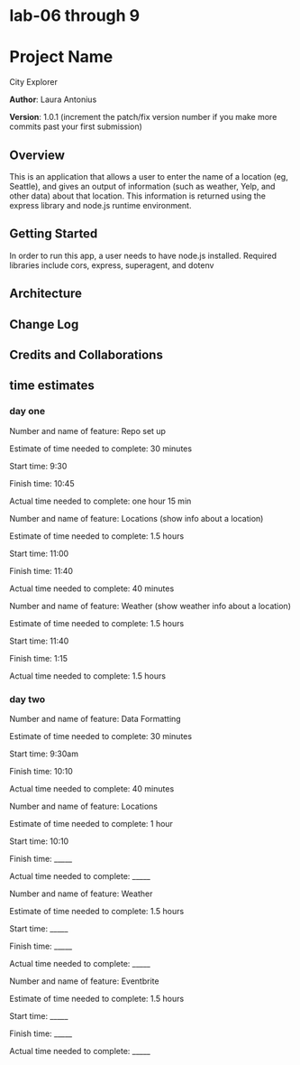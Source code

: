 # lab-06 through 9

# Project Name
City Explorer

**Author**: Laura Antonius

**Version**: 1.0.1 (increment the patch/fix version number if you make more commits past your first submission)

## Overview
This is an application that allows a user to enter the name of a location (eg, Seattle), and gives an output of information (such as weather, Yelp, and other data) about that location. This information is returned using the express library and node.js runtime environment.

## Getting Started
<!-- What are the steps that a user must take in order to build this app on their own machine and get it running? -->
In order to run this app, a user needs to have node.js installed. Required libraries include cors, express, superagent, and dotenv

## Architecture
<!-- Provide a detailed description of the application design. What technologies (languages, libraries, etc) you're using, and any other relevant design information. -->

## Change Log
<!-- Use this area to document the iterative changes made to your application as each feature is successfully implemented. Use time stamps. Here's an examples:

01-01-2001 4:59pm - Application now has a fully-functional express server, with a GET route for the location resource. -->

## Credits and Collaborations
<!-- Give credit (and a link) to other people or resources that helped you build this application. -->

## time estimates
### day one
Number and name of feature: Repo set up

Estimate of time needed to complete: 30 minutes

Start time: 9:30

Finish time: 10:45

Actual time needed to complete: one hour 15 min

Number and name of feature: Locations (show info about a location)

Estimate of time needed to complete: 1.5 hours

Start time: 11:00

Finish time: 11:40

Actual time needed to complete: 40 minutes

Number and name of feature: Weather (show weather info about a location)

Estimate of time needed to complete: 1.5 hours

Start time: 11:40

Finish time: 1:15

Actual time needed to complete: 1.5 hours
### day two
Number and name of feature: Data Formatting

Estimate of time needed to complete: 30 minutes

Start time: 9:30am

Finish time: 10:10

Actual time needed to complete: 40 minutes

Number and name of feature: Locations

Estimate of time needed to complete: 1 hour

Start time: 10:10

Finish time: _____

Actual time needed to complete: _____

Number and name of feature: Weather

Estimate of time needed to complete: 1.5 hours

Start time: _____

Finish time: _____

Actual time needed to complete: _____

Number and name of feature: Eventbrite

Estimate of time needed to complete: 1.5 hours

Start time: _____

Finish time: _____

Actual time needed to complete: _____